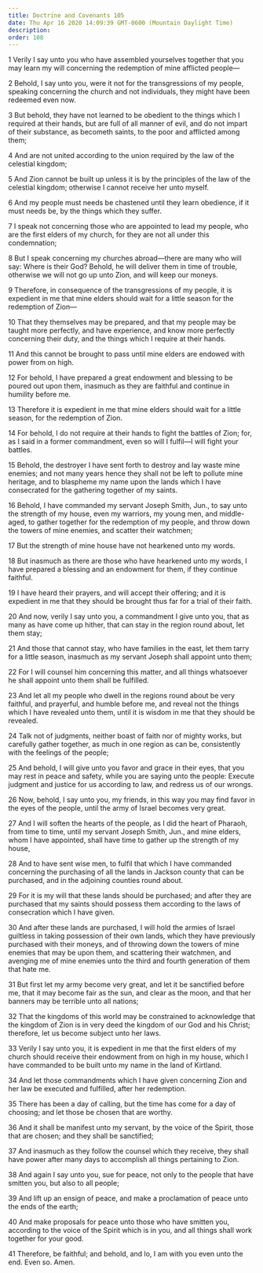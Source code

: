 ```yaml
---
title: Doctrine and Covenants 105
date: Thu Apr 16 2020 14:09:39 GMT-0600 (Mountain Daylight Time)
description: 
order: 108
---
```


<p>
  1 Verily I say unto you who have assembled yourselves together that you may
  learn my will concerning the redemption of mine afflicted people&#x2014;
</p>
<p>
  2 Behold, I say unto you, were it not for the transgressions of my people,
  speaking concerning the church and not individuals, they might have been
  redeemed even now.
</p>
<p>
  3 But behold, they have not learned to be obedient to the things which I
  required at their hands, but are full of all manner of evil, and do not impart
  of their substance, as becometh saints, to the poor and afflicted among them;
</p>
<p>
  4 And are not united according to the union required by the law of the
  celestial kingdom;
</p>
<p>
  5 And Zion cannot be built up unless it is by the principles of the law of the
  celestial kingdom; otherwise I cannot receive her unto myself.
</p>
<p>
  6 And my people must needs be chastened until they learn obedience, if it must
  needs be, by the things which they suffer.
</p>
<p>
  7 I speak not concerning those who are appointed to lead my people, who are
  the first elders of my church, for they are not all under this condemnation;
</p>
<p>
  8 But I speak concerning my churches abroad&#x2014;there are many who will
  say: Where is their God? Behold, he will deliver them in time of trouble,
  otherwise we will not go up unto Zion, and will keep our moneys.
</p>
<p>
  9 Therefore, in consequence of the transgressions of my people, it is
  expedient in me that mine elders should wait for a little season for the
  redemption of Zion&#x2014;
</p>
<p>
  10 That they themselves may be prepared, and that my people may be taught more
  perfectly, and have experience, and know more perfectly concerning their duty,
  and the things which I require at their hands.
</p>
<p>
  11 And this cannot be brought to pass until mine elders are endowed with power
  from on high.
</p>
<p>
  12 For behold, I have prepared a great endowment and blessing to be poured out
  upon them, inasmuch as they are faithful and continue in humility before me.
</p>
<p>
  13 Therefore it is expedient in me that mine elders should wait for a little
  season, for the redemption of Zion.
</p>
<p>
  14 For behold, I do not require at their hands to fight the battles of Zion;
  for, as I said in a former commandment, even so will I fulfil&#x2014;I will
  fight your battles.
</p>
<p>
  15 Behold, the destroyer I have sent forth to destroy and lay waste mine
  enemies; and not many years hence they shall not be left to pollute mine
  heritage, and to blaspheme my name upon the lands which I have consecrated for
  the gathering together of my saints.
</p>
<p>
  16 Behold, I have commanded my servant Joseph Smith, Jun., to say unto the
  strength of my house, even my warriors, my young men, and middle-aged, to
  gather together for the redemption of my people, and throw down the towers of
  mine enemies, and scatter their watchmen;
</p>
<p>17 But the strength of mine house have not hearkened unto my words.</p>
<p>
  18 But inasmuch as there are those who have hearkened unto my words, I have
  prepared a blessing and an endowment for them, if they continue faithful.
</p>
<p>
  19 I have heard their prayers, and will accept their offering; and it is
  expedient in me that they should be brought thus far for a trial of their
  faith.
</p>
<p>
  20 And now, verily I say unto you, a commandment I give unto you, that as many
  as have come up hither, that can stay in the region round about, let them
  stay;
</p>
<p>
  21 And those that cannot stay, who have families in the east, let them tarry
  for a little season, inasmuch as my servant Joseph shall appoint unto them;
</p>
<p>
  22 For I will counsel him concerning this matter, and all things whatsoever he
  shall appoint unto them shall be fulfilled.
</p>
<p>
  23 And let all my people who dwell in the regions round about be very
  faithful, and prayerful, and humble before me, and reveal not the things which
  I have revealed unto them, until it is wisdom in me that they should be
  revealed.
</p>
<p>
  24 Talk not of judgments, neither boast of faith nor of mighty works, but
  carefully gather together, as much in one region as can be, consistently with
  the feelings of the people;
</p>
<p>
  25 And behold, I will give unto you favor and grace in their eyes, that you
  may rest in peace and safety, while you are saying unto the people: Execute
  judgment and justice for us according to law, and redress us of our wrongs.
</p>
<p>
  26 Now, behold, I say unto you, my friends, in this way you may find favor in
  the eyes of the people, until the army of Israel becomes very great.
</p>
<p>
  27 And I will soften the hearts of the people, as I did the heart of Pharaoh,
  from time to time, until my servant Joseph Smith, Jun., and mine elders, whom
  I have appointed, shall have time to gather up the strength of my house,
</p>
<p>
  28 And to have sent wise men, to fulfil that which I have commanded concerning
  the purchasing of all the lands in Jackson county that can be purchased, and
  in the adjoining counties round about.
</p>
<p>
  29 For it is my will that these lands should be purchased; and after they are
  purchased that my saints should possess them according to the laws of
  consecration which I have given.
</p>
<p>
  30 And after these lands are purchased, I will hold the armies of Israel
  guiltless in taking possession of their own lands, which they have previously
  purchased with their moneys, and of throwing down the towers of mine enemies
  that may be upon them, and scattering their watchmen, and avenging me of mine
  enemies unto the third and fourth generation of them that hate me.
</p>
<p>
  31 But first let my army become very great, and let it be sanctified before
  me, that it may become fair as the sun, and clear as the moon, and that her
  banners may be terrible unto all nations;
</p>
<p>
  32 That the kingdoms of this world may be constrained to acknowledge that the
  kingdom of Zion is in very deed the kingdom of our God and his Christ;
  therefore, let us become subject unto her laws.
</p>
<p>
  33 Verily I say unto you, it is expedient in me that the first elders of my
  church should receive their endowment from on high in my house, which I have
  commanded to be built unto my name in the land of Kirtland.
</p>
<p>
  34 And let those commandments which I have given concerning Zion and her law
  be executed and fulfilled, after her redemption.
</p>
<p>
  35 There has been a day of calling, but the time has come for a day of
  choosing; and let those be chosen that are worthy.
</p>
<p>
  36 And it shall be manifest unto my servant, by the voice of the Spirit, those
  that are chosen; and they shall be sanctified;
</p>
<p>
  37 And inasmuch as they follow the counsel which they receive, they shall have
  power after many days to accomplish all things pertaining to Zion.
</p>
<p>
  38 And again I say unto you, sue for peace, not only to the people that have
  smitten you, but also to all people;
</p>
<p>
  39 And lift up an ensign of peace, and make a proclamation of peace unto the
  ends of the earth;
</p>
<p>
  40 And make proposals for peace unto those who have smitten you, according to
  the voice of the Spirit which is in you, and all things shall work together
  for your good.
</p>
<p>
  41 Therefore, be faithful; and behold, and lo, I am with you even unto the
  end. Even so. Amen.
</p>
